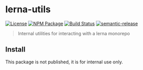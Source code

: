 # lerna-utils

[![License][]](https://opensource.org/licenses/ISC)
[![NPM Package][]](https://npmjs.org/package/@typescript-tools/lerna-utils)
[![Build Status]](https://github.com/typescript-tools/typescript-tools/actions/workflows/ci.yml)
[![semantic-release]](https://github.com/semantic-release/semantic-release)

[license]: https://img.shields.io/badge/License-ISC-blue.svg
[npm package]: https://img.shields.io/npm/v/@typescript-tools/lerna-utils.svg
[build status]: https://github.com/typescript-tools/typescript-tools/actions/workflows/ci.yml/badge.svg
[semantic-release]: https://img.shields.io/badge/%20%20%F0%9F%93%A6%F0%9F%9A%80-semantic--release-e10079.svg

> Internal utilities for interacting with a lerna monorepo

## Install

This package is not published, it is for internal use only.
